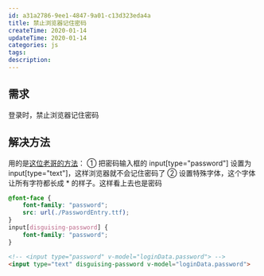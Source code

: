 ```yaml
---
id: a31a2786-9ee1-4847-9a01-c13d323eda4a
title: 禁止浏览器记住密码
createTime: 2020-01-14
updateTime: 2020-01-14
categories: js
tags: 
description: 
---
```


## 需求
登录时，禁止浏览器记住密码

## 解决方法

用的是[这位老哥的方法](https://www.zhihu.com/question/23529765/answer/556827807)：
① 把密码输入框的 input[type="password"] 设置为 input[type="text"]，这样浏览器就不会记住密码了
② 设置特殊字体，这个字体让所有字符都长成 * 的样子。这样看上去也是密码

```css
@font-face {
	font-family: "password";
	src: url(./PasswordEntry.ttf);
}
input[disguising-password] {
	font-family: "password";
}
```

```html
<!-- <input type="password" v-model="loginData.password"> -->
<input type="text" disguising-password v-model="loginData.password">
```